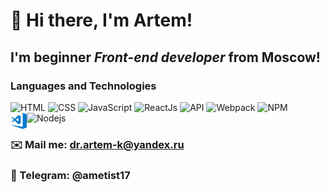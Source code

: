 # 👋 Hi there, I'm **Artem**!

## I'm beginner *Front-end developer* from Moscow!

### Languages and Technologies 
![HTML](https://img.shields.io/badge/-HTML-cdcdcd?style=for-the-badge&logo=html5)
![CSS](https://img.shields.io/badge/-CSS-cdcdcd?style=for-the-badge&logo=css3)
![JavaScript](https://img.shields.io/badge/-JavaScript-cdcdcd?style=for-the-badge&logo=JavaScript)
![ReactJs](https://img.shields.io/badge/-ReactJs-cdcdcd?style=for-the-badge&logo=React)
![API](https://img.shields.io/badge/-REST&#032;API-cdcdcd?style=for-the-badge)
![Webpack](https://img.shields.io/badge/-Webpack-cdcdcd?style=for-the-badge&logo=Webpack)
![NPM](https://img.shields.io/badge/-NPM-cdcdcd?style=for-the-badge&logo=NPM)
![Nodejs](https://img.shields.io/badge/-Nodejs-cdcdcd?style=for-the-badge&logo=Nodejs)
[<img align="left" alt="VSCode" width="26px" src="https://raw.githubusercontent.com/github/explore/80688e429a7d4ef2fca1e82350fe8e3517d3494d/topics/visual-studio-code/visual-studio-code.png" />](https://code.visualstudio.com/)



### ✉️ Mail me: dr.artem-k@yandex.ru
### 💬 Telegram: @ametist17

<!--
**kravcov7/kravcov7** is a ✨ _special_ ✨ repository because its `README.md` (this file) appears on your GitHub profile.

Here are some ideas to get you started:

- 🔭 I’m currently working on ...
- 🌱 I’m currently learning ...
- 👯 I’m looking to collaborate on ...
- 🤔 I’m looking for help with ...
- 💬 Ask me about ...
- 📫 How to reach me: ...
- 😄 Pronouns: ...
- ⚡ Fun fact: ...
-->
